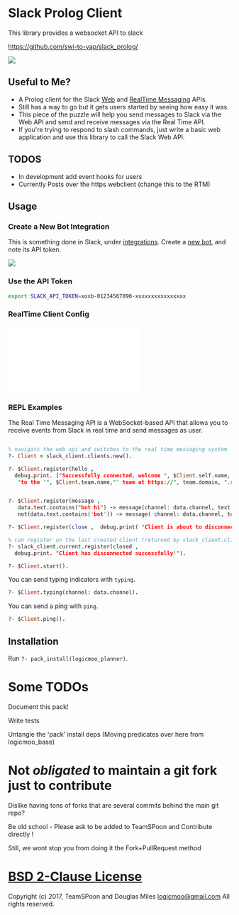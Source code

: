 Slack Prolog Client
=================

This library provides a websocket API to slack

https://github.com/swi-to-yap/slack_prolog/

![](t/slack.png)

## Useful to Me?

* A Prolog client for the Slack [Web](https://api.slack.com/web) and [RealTime Messaging](https://api.slack.com/rtm) APIs. 
* Still has a way to go but it gets users started by seeing how easy it was.
* This piece of the puzzle will help you send messages to Slack via the Web API and send and receive messages via the Real Time API.
* If you're trying to respond to slash commands, just write a basic web application and use this library to call the Slack Web API.

## TODOS

* In development add event hooks for users
* Currently Posts over the https webclient (change this to the RTM)



## Usage

### Create a New Bot Integration

This is something done in Slack, under [integrations](https://my.slack.com/services). Create a [new bot](https://my.slack.com/services/new/bot), and note its API token.

![](t/register-bot.png)

### Use the API Token

```bash
export SLACK_API_TOKEN=xoxb-01234567890-xxxxxxxxxxxxxxxx
```

### RealTime Client Config

![First Slack Bot](t/first_slack_bot.pl)


### REPL Examples

The Real Time Messaging API is a WebSocket-based API that allows you to receive events from Slack in real time and send messages as user.

```prolog

% navigats the web api and switches to the real time messaging system
?- Client = slack_client.clients.new().

?- $Client.register(hello ,
  debug.print. ["Successfully connected, welcome ", $Client.self.name,
   "to the '", $Client.team.name,"' team at https://", team.domain, ".slack.com."]).


?- $Client.register(message , 
   data.text.contains("bot hi") -> message(channel: data.channel, text: ["Hi <@",data.user,">!"]) ;
   not(data.text.contains('bot')) -> message( channel: data.channel, text: ["Sorry <@",data.user,">, what?"])).

?- $Client.register(close ,  debug.print( "Client is about to disconnect")).

% can register on the last created client (returned by slack_client.clients.new )
?- slack_client.current.register(closed , 
  debug.print. "Client has disconnected successfully!").

?- $Client.start().
```

You can send typing indicators with `typing`.

```prolog
?- $Client.typing(channel: data.channel).
```

You can send a ping with `ping`.

```prolog
?- $Client.ping().
```
## Installation

Run `?- pack_install(logicmoo_planner)`.




# Some TODOs

Document this pack!

Write tests

Untangle the 'pack' install deps 
(Moving predicates over here from logicmoo_base)


# Not _obligated_ to maintain a git fork just to contribute

Dislike having tons of forks that are several commits behind the main git repo?

Be old school - Please ask to be added to TeamSPoon and Contribute directly !

Still, we wont stop you from doing it the Fork+PullRequest method

# [BSD 2-Clause License](LICENSE.md)

Copyright (c) 2017, 
TeamSPoon and Douglas Miles <logicmoo@gmail.com> 
All rights reserved.


